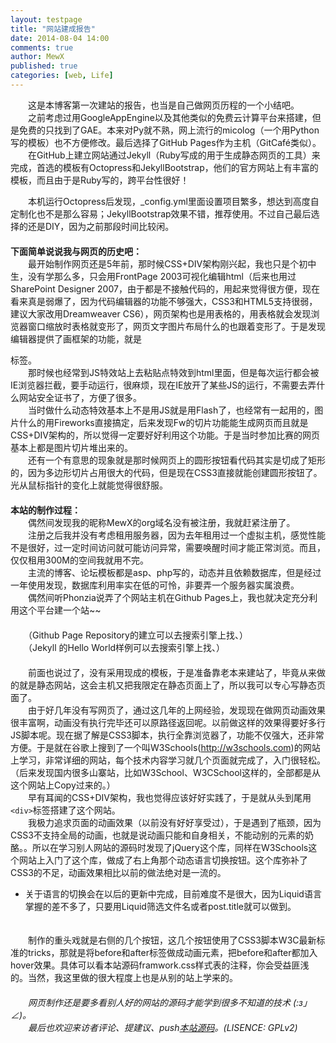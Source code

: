 ```yaml
---
layout: testpage
title: "网站建成报告"
date: 2014-08-04 14:00
comments: true
author: MewX
published: true
categories: [web, Life]
---
```


　　这是本博客第一次建站的报告，也当是自己做网页历程的一个小结吧。  
　　之前考虑过用GoogleAppEngine以及其他类似的免费云计算平台来搭建，但是免费的只找到了GAE。本来对Py就不熟，网上流行的micolog（一个用Python写的模板）也不方便修改。最后选择了GitHub Pages作为主机（GitCafé类似）。  
　　在GitHub上建立网站通过Jekyll（Ruby写成的用于生成静态网页的工具）来完成，首选的模板有Octopress和JekyllBootstrap，他们的官方网站上有丰富的模板，而且由于是Ruby写的，跨平台性很好！  

　　本机运行Octopress后发现，_config.yml里面设置项目繁多，想达到高度自定制化也不是那么容易；JekyllBootstrap效果不错，推荐使用。不过自己最后选择的还是DIY，因为之前那段时间比较闲。  
　　  
**下面简单说说我与网页的历史吧：**  
　　最开始制作网页还是5年前，那时候CSS+DIV架构刚兴起，我也只是个初中生，没有学那么多，只会用FrontPage 2003可视化编辑html（后来也用过SharePoint Designer 2007，由于都是不接触代码的，用起来觉得很方便，现在看来真是弱爆了，因为代码编辑器的功能不够强大，CSS3和HTML5支持很弱，建议大家改用Dreamweaver CS6），网页架构也是用表格的，用表格就会发现浏览器窗口缩放时表格就变形了，网页文字图片布局什么的也跟着变形了。于是发现编辑器提供了画框架的功能，就是<div>标签。  
　　那时候也经常到JS特效站上去粘贴点特效到html里面，但是每次运行都会被IE浏览器拦截，要手动运行，很麻烦，现在IE放开了某些JS的运行，不需要去弄什么网站安全证书了，方便了很多。  
　　当时做什么动态特效基本上不是用JS就是用Flash了，也经常有一起用的，图片什么的用Fireworks直接搞定，后来发现Fw的切片功能能生成网页而且就是CSS+DIV架构的，所以觉得一定要好好利用这个功能。于是当时参加比赛的网页基本上都是图片切片堆出来的。  
　　还有一个有意思的现象就是那时候网页上的圆形按钮看代码其实是切成了矩形的，因为多边形切片占用很大的代码，但是现在CSS3直接就能创建圆形按钮了。光从鼠标指针的变化上就能觉得很舒服。  
　　  
**本站的制作过程：**  
　　偶然间发现我的昵称MewX的org域名没有被注册，我就赶紧注册了。  
　　注册之后我并没有考虑租用服务器，因为去年租用过一个虚拟主机，感觉性能不是很好，过一定时间访问就可能访问异常，需要唤醒时间才能正常浏览。而且，仅仅租用300M的空间我就用不完。  
　　主流的博客、论坛模板都是asp、php写的，动态并且依赖数据库，但是经过一年使用发现，数据库利用率实在低的可怜，非要弄一个服务器实属浪费。  
　　偶然间听Phonzia说弄了个网站主机在Github Pages上，我也就决定充分利用这个平台建一个站~~  
　　  
　　（Github Page Repository的建立可以去搜索引擎上找、）  
　　（Jekyll 的Hello World样例可以去搜索引擎上找、）  
　　  
　　前面也说过了，没有采用现成的模板，于是准备靠老本来建站了，毕竟从来做的就是静态网站，这会主机又把我限定在静态页面上了，所以我可以专心写静态页面了。  
　　由于好几年没有写网页了，通过这几年的上网经验，发现现在做网页动画效果很丰富啊，动画没有执行完毕还可以原路径返回呢。以前做这样的效果得要好多行JS脚本呢。现在据了解是CSS3脚本，执行全靠浏览器了，功能不仅强大，还非常方便。于是就在谷歌上搜到了一个叫W3Schools(http://w3schools.com)的网站上学习，非常详细的网站，每个技术内容学习就几个页面就完成了，入门很轻松。（后来发现国内很多山寨站，比如W3School、W3CSchool这样的，全部都是从这个网站上Copy过来的。）  
　　早有耳闻的CSS+DIV架构，我也觉得应该好好实践了，于是就从头到尾用`<div>`标签搭建了这个网站。  
　　我极力追求页面的动画效果（以前没有好好享受过），于是遇到了瓶颈，因为CSS3不支持全局的动画，也就是说动画只能和自身相关，不能动别的元素的奶酪。。所以在学习别人网站的源码时发现了jQuery这个库，同样在W3Schools这个网站上入门了这个库，做成了右上角那个动态语言切换按钮。这个库弥补了CSS3的不足，动画效果相比以前的做法绝对是一流的。

* 关于语言的切换会在以后的更新中完成，目前难度不是很大，因为Liquid语言掌握的差不多了，只要用Liquid筛选文件名或者post.title就可以做到。

　　  
　　制作的重头戏就是右侧的几个按钮，这几个按钮使用了CSS3脚本W3C最新标准的tricks，那就是将before和after标签做成动画元素，把before和after都加入hover效果。具体可以看本站源码framwork.css样式表的注释，你会受益匪浅的。当然，我这里做的很大程度上也是从别的站上学来的。  
　　  
　　*网页制作还是要多看别人好的网站的源码才能学到很多不知道的技术 _(:з」∠)_。*  
　　*最后也欢迎来访者评论、提建议、push[本站源码](https://github.com/MewX/mewx.github.io)。(LISENCE: GPLv2)*  
